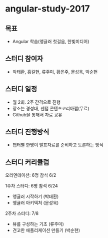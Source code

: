 
angular-study-2017
===========

## 목표
  - Angular 학습(앵귤러 첫걸음, 한빛미디어)
  
## 스터디 참여자
  - 박태환, 홍길현, 류주미, 황은주, 문성욱, 박순현

## 스터디 일정
  - 월 2회. 2주 간격으로 진행
  - 장소는 경성대, 센텀 콘텐츠코리아랩(무료)
  - Github을 통해서 자료 공유

## 스터디 진행방식
  - 챕터별 한명이 발표자료를 준비하고 토론하는 방식

## 스터디 커리큘럼
 오리엔테이션: 6명 참석 6/2

 1주차 스터디: 6명 참석  6/24
   - 앵귤러 시작하기 (박태환)
   - 앵귤러 아키텍처 (문성욱)
 
 2주차 스터디: 7/8
   - 뷰를 구성하는 기초 (류주미)
   - 견고한 애플리케이션 만들기 (박순현)